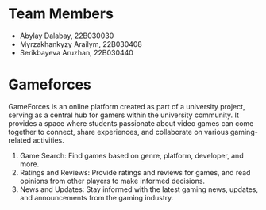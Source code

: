 # Team Members
- Abylay Dalabay, 22B030030
- Myrzakhankyzy Arailym, 22B030408
- Serikbayeva Aruzhan, 22B030440

# Gameforces
GameForces is an online platform created as part of a university project, serving as a central hub for gamers within the university community. It provides a space where students passionate about video games can come together to connect, share experiences, and collaborate on various gaming-related activities.

1) Game Search: Find games based on genre, platform, developer, and more.
2) Ratings and Reviews: Provide ratings and reviews for games, and read opinions from other players to make informed decisions.
3) News and Updates: Stay informed with the latest gaming news, updates, and announcements from the gaming industry.


